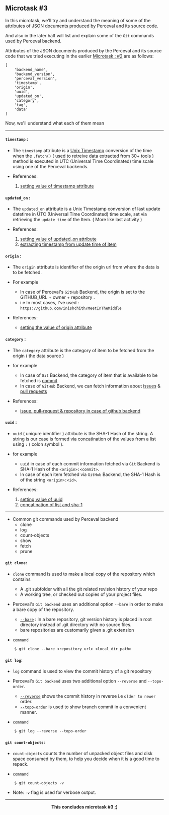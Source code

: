 ## Microtask #3

In this microtask, we'll try and understand the meaning of some of the attributes of JSON documents produced by Perceval and its source code.

And also in the later half will list and explain some of the `Git` commands used by Perceval backend.

Attributes of the JSON documents produced by the Perceval and its source code that we tried executing in the earlier [Microtask : #2](../Microtask-2) are as follows:

```
[
    'backend_name',
    'backend_version',
    'perceval_version',
    'timestamp',
    'origin',
    'uuid',
    'updated_on',
    'category',
    'tag',
    'data'
]
```

Now, we'll understand what each of them mean

<hr>

#### `timestamp` :

- The `timestamp` attribute is a [Unix Timestamp](https://en.wikipedia.org/wiki/Unix_time) conversion of the time when the `.fetch()` ( used to retreive data extracted from 30+ tools ) method is executed in UTC (Universal Time Coordinated) time scale using one of the Perceval backends.


- References:

    1. [setting value of timestamp attribute](https://github.com/chaoss/grimoirelab-perceval/blob/805d73122b871c29146a70601d8f3d78267b41e1/perceval/backend.py#L160)


#### `updated_on` :

- The `updated_on` attribute is a Unix Timestamp conversion of last update datetime in UTC (Universal Time Coordinated) time scale, set via retrieving the `update time` of the Item. ( More like last activity )


- References:

    1. [setting value of updated_on attribute](https://github.com/chaoss/grimoirelab-perceval/blob/805d73122b871c29146a70601d8f3d78267b41e1/perceval/backend.py#L163)
    2. [extracting timestamp from update time of item](https://github.com/chaoss/grimoirelab-perceval/blob/805d73122b871c29146a70601d8f3d78267b41e1/perceval/backends/core/github.py#L186)


#### `origin` :

- The `origin` attribute is identifier of the origin url from where the data is to be fetched.

- For example
    - In case of Perceval's `GitHub` Backend, the origin is set to the GITHUB_URL + owner + repository . 
    - i.e In most cases, I've used : `https://github.com/inishchith/MeetInTheMiddle`


- References:

    - [setting the value of origin attribute](https://github.com/chaoss/grimoirelab-perceval/blob/805d73122b871c29146a70601d8f3d78267b41e1/perceval/backends/core/github.py#L95)


#### `category` :

- The `category` attribute is the category of item to be fetched from the origin ( the data source )


- for example
    - In case of `Git` Backend, the category of item that is available to be fetched is [commit]()
    - In case of `GitHub` Backend, we can fetch information about [issues]() & [pull requests]()


- References:

    - [issue, pull-request & repository in case of github backend](https://github.com/chaoss/grimoirelab-perceval/blob/805d73122b871c29146a70601d8f3d78267b41e1/perceval/backends/core/github.py#L40)


#### `uuid` :

- `uuid` ( uniqure identifier ) attribute is the SHA-1 Hash of the string. A string is our case is formed via concatination of the values from a list using `:` ( colon symbol ).

- for example
    - `uuid` in case of each commit information fetched via `Git` Backend is SHA-1 Hash of the `<origin>:<commit>`.
    - In case of each item fetched via `GitHub` Backend, the SHA-1 Hash is of the string `<origin>:<id>`.

- References:

    1. [setting value of uuid](https://github.com/chaoss/grimoirelab-perceval/blob/805d73122b871c29146a70601d8f3d78267b41e1/perceval/backend.py#L162)
    2. [concatination of list and sha-1](https://github.com/chaoss/grimoirelab-perceval/blob/805d73122b871c29146a70601d8f3d78267b41e1/perceval/backend.py#L427)


<hr>

- Common git commands used by Perceval backend
    - clone
    - log
    - count-objects
    - show
    - fetch
    - prune

#### `git clone`:

- `clone` command is used to make a local copy of the repository which contains
    - A .git subfolder with all the git related revision history of your repo
    - A working tree, or checked out copies of your project files.
- Perceval's `Git backend` uses an additional option `--bare` in order to make a bare copy of the repository.
    - [`--bare`](https://git-scm.com/docs/git-clone#git-clone---bare) : In a bare repository, git version history is placed in root directory instead of .git directory with no source files. 
    - bare repositories are customarily given a .git extension

- `command`

```
    $ git clone --bare <repository_url> <local_dir_path>
```

#### `git log`:

- `log` command is used to view the commit history of a git repository
- Perceval's `Git backend` uses two additional option `--reverse` and `--topo-order`.
    - [`--reverse`](https://git-scm.com/docs/git-log#git-log---reverse) shows the commit history in reverse i.e `older to newer` order.
    - [`--topo-order`](https://git-scm.com/docs/git-log#git-log---topo-order) is used to show branch commit in a convenient manner. 

- `command`

```
    $ git log --reverse --topo-order
```

#### `git count-objects`:

- `count-objects` counts the number of unpacked object files and disk space consumed by them, to help you decide when it is a good time to repack.

- `command`

```
    $ git count-objects -v
```

- Note: `-v` flag is used for verbose output.

<hr>
<div align="center">
    <b> This concludes microtask #3 ;) </b>
</div>

